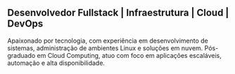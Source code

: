 ## Desenvolvedor Fullstack | Infraestrutura | Cloud | DevOps

Apaixonado por tecnologia, com experiência em desenvolvimento de sistemas, administração de ambientes Linux e soluções em nuvem. Pós-graduado em Cloud Computing, atuo com foco em aplicações escaláveis, automação e alta disponibilidade.

<!--
**renatoomonteiro/renatoomonteiro** is a ✨ _special_ ✨ repository because its `README.md` (this file) appears on your GitHub profile.

Here are some ideas to get you started:

- 🔭 I’m currently working on ...
- 🌱 I’m currently learning ...
- 👯 I’m looking to collaborate on ...
- 🤔 I’m looking for help with ...
- 💬 Ask me about ...
- 📫 How to reach me: ...
- 😄 Pronouns: ...
- ⚡ Fun fact: ...
-->
